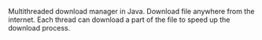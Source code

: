Multithreaded download manager in Java. Download file anywhere from the internet. Each thread can download a part of the file to speed up the download process.
